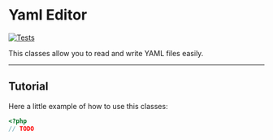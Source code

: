 # Yaml Editor

[![Tests](https://github.com/Gashmob/Yaml-editor/actions/workflows/test.yml/badge.svg)](https://github.com/Gashmob/Yaml-editor/actions/workflows/test.yml)

This classes allow you to read and write YAML files easily.

___

## Tutorial

Here a little example of how to use this classes:

```php
<?php
// TODO
```